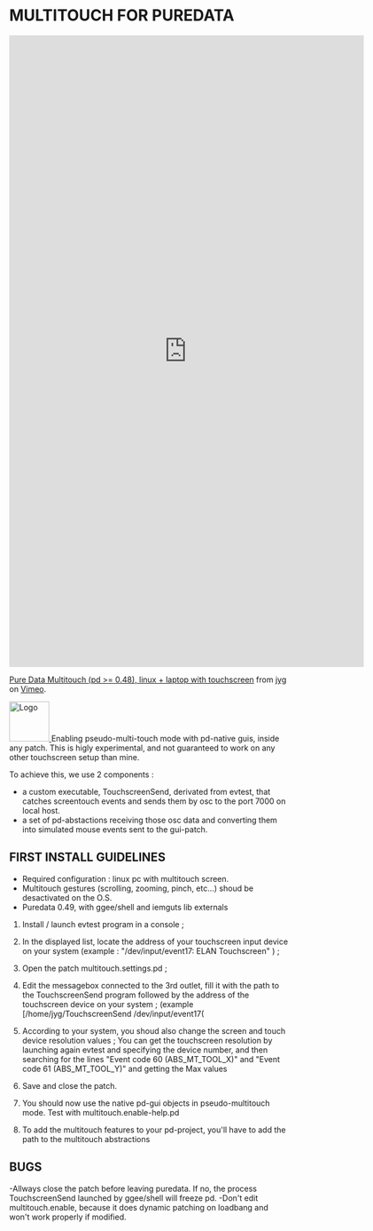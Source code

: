 # MULTITOUCH FOR PUREDATA

<iframe src="https://player.vimeo.com/video/292789121" width="640" height="1138" frameborder="0" webkitallowfullscreen mozallowfullscreen allowfullscreen></iframe>
<p><a href="https://vimeo.com/292789121">Pure Data Multitouch (pd &gt;= 0.48), linux + laptop with touchscreen</a> from <a href="https://vimeo.com/user5743674">jyg</a> on <a href="https://vimeo.com">Vimeo</a>.</p>
 <a href="https://github.com/pierreguillot/Camomile/wiki">
    <img src="https://user-images.githubusercontent.com/1409918/37906678-2b998b0a-3103-11e8-946a-10df0f3d2eca.png" alt="Logo" width=72 height=72>
  </a>
 Enabling pseudo-multi-touch mode with pd-native guis, inside any patch.
 This is higly experimental, and not guaranteed to work on any other touchscreen setup than mine.

To achieve this, we use 2 components :
* a custom executable, TouchscreenSend, derivated from evtest, that catches screentouch events and sends them by osc to the port 7000 on local host.
* a set of pd-abstactions receiving those osc data and converting them into simulated mouse events sent to the gui-patch.

## FIRST INSTALL GUIDELINES

- Required configuration : linux pc with multitouch screen.
- Multitouch gestures (scrolling, zooming, pinch, etc...) shoud be desactivated on the O.S.
- Puredata 0.49, with ggee/shell and iemguts lib externals

1) Install  / launch evtest program in a console ;

2) In the displayed list, locate the address of your touchscreen input device on your system
	 (example : "/dev/input/event17:	ELAN Touchscreen" ) ;

3) Open the patch multitouch.settings.pd ;

4) Edit the messagebox connected to the 3rd outlet, fill it with the path to the TouchscreenSend program followed by the address of the touchscreen device on your system ;
	(example [/home/jyg/TouchscreenSend /dev/input/event17(

5) According to your system, you shoud also change the screen and touch device resolution values ;
	You can get the touchscreen resolution by launching again evtest and specifying the device number, and then searching for the lines "Event code 60 (ABS_MT_TOOL_X)" and  "Event code 61 (ABS_MT_TOOL_Y)" and getting the Max values
   
6) Save and close the patch.

7) You should now use the native pd-gui objects in pseudo-multitouch mode. Test with multitouch.enable-help.pd

8) To add the multitouch features to your pd-project, you'll have to add the path to the multitouch abstractions
## BUGS

-Allways close the patch before leaving puredata. If no, the process TouchscreenSend launched by ggee/shell will freeze pd.
-Don't edit multitouch.enable, because it does dynamic patching on loadbang and won't work properly if modified.
